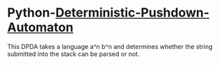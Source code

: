 # Python-[Deterministic-Pushdown-Automaton](https://en.wikipedia.org/wiki/Deterministic_pushdown_automaton)
This DPDA takes a language a^n b^n and determines whether the string submitted into the stack can be parsed or not. 
